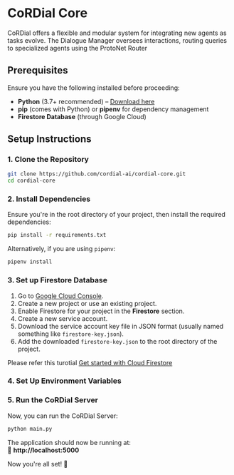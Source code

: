 # CoRDial Core

CoRDial offers a flexible and modular system for integrating new agents as tasks evolve. The Dialogue Manager oversees interactions, routing queries to specialized agents using the ProtoNet Router

## Prerequisites

Ensure you have the following installed before proceeding:
- **Python** (3.7+ recommended) – [Download here](https://www.python.org/downloads/)
- **pip** (comes with Python) or **pipenv** for dependency management
- **Firestore Database** (through Google Cloud)

## Setup Instructions

### 1. Clone the Repository
```sh
git clone https://github.com/cordial-ai/cordial-core.git
cd cordial-core
```

### 2. Install Dependencies
Ensure you're in the root directory of your project, then install the required dependencies:
```sh
pip install -r requirements.txt
```

Alternatively, if you are using `pipenv`:
```sh
pipenv install
```

### 3. Set up Firestore Database
1. Go to [Google Cloud Console](https://console.cloud.google.com/).
2. Create a new project or use an existing project.
3. Enable Firestore for your project in the **Firestore** section.
4. Create a new service account.
5. Download the service account key file in JSON format (usually named something like `firestore-key.json`).
6. Add the downloaded `firestore-key.json` to the root directory of the project.

Please refer this turotial [Get started with Cloud Firestore](https://firebase.google.com/docs/firestore/quickstart)

### 4. Set Up Environment Variables

### 5. Run the CoRDial Server
Now, you can run the CoRDial Server:

```sh
python main.py
```

The application should now be running at:  
🔗 **http://localhost:5000**

Now you're all set! 🎉
